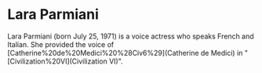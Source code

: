 # Lara Parmiani

Lara Parmiani (born July 25, 1971) is a voice actress who speaks French and Italian. She provided the voice of [Catherine%20de%20Medici%20%28Civ6%29](Catherine de Medici) in "[Civilization%20VI](Civilization VI)".